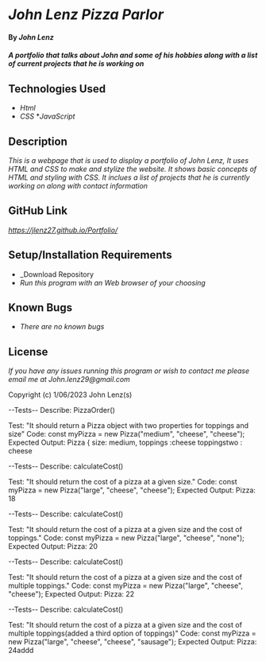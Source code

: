 # _John Lenz Pizza Parlor_

#### By _**John Lenz**_

#### _A portfolio that talks about John and some of his hobbies along with a list of current projects that he is working on_

## Technologies Used

* _Html_
* _CSS_
*_JavaScript_


## Description

_This is a webpage that is used to display a portfolio of John Lenz, It uses HTML and CSS to make and stylize the website. It shows basic concepts of HTML and styling with CSS. It inclues a list of projects that he is currently working on along with contact information_

## GitHub Link
_https://jlenz27.github.io/Portfolio/_

## Setup/Installation Requirements
* _Download Repository
* _Run this program with an Web browser of your choosing_


## Known Bugs

* _There are no known bugs_


## License


_If you have any issues running this program or wish to contact me please email me at John.lenz29@gmail.com_

Copyright (c) 1/06/2023 John Lenz(s)

--Tests--
Describe: PizzaOrder()

Test: "It should return a Pizza object with two properties for toppings and size"
Code: const myPizza = new Pizza("medium", "cheese", "cheese");
Expected Output: Pizza { size: medium, toppings :cheese toppingstwo : cheese

--Tests--
Describe: calculateCost()

Test: "It should return the cost of a pizza at a given size."
Code: const myPizza = new Pizza("large", "cheese", "cheese");
Expected Output: Pizza: 18 

--Tests--
Describe: calculateCost()

Test: "It should return the cost of a pizza at a given size and the cost of toppings."
Code: const myPizza = new Pizza("large", "cheese", "none");
Expected Output: Pizza: 20

--Tests--
Describe: calculateCost()

Test: "It should return the cost of a pizza at a given size and the cost of  multiple toppings."
Code: const myPizza = new Pizza("large", "cheese", "cheese");
Expected Output: Pizza: 22

--Tests--
Describe: calculateCost()

Test: "It should return the cost of a pizza at a given size and the cost of  multiple toppings(added a third option of toppings)"
Code: const myPizza = new Pizza("large", "cheese", "cheese", "sausage");
Expected Output: Pizza: 24addd